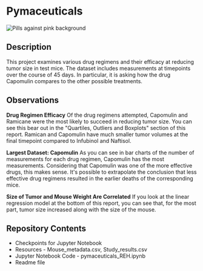 # Pymaceuticals
![Pills against pink background](https://github.com/ruthhinkle/matplotlib-challenge/blob/main/Images/pills.jpg)

## Description
This project examines various drug regimens and their efficacy at reducing tumor size in test mice. The dataset includes measurements at timepoints over the course of 45 days. In particular, it is asking how the drug Capomulin compares to the other possible treatments. 

## Observations

**Drug Regimen Efficacy**
Of the drug regimens attempted, Capomulin and Ramicane were the most likely to succeed in reducing tumor size. You can see this bear out in the "Quartiles, Outliers and Boxplots" section of this report. Ramican and Capomulin have much smaller tumor volumes at the final timepoint compared to Infubinol and Naftisol. 

**Largest Dataset: Capomulin**
As you can see in bar charts of the number of measurements for each drug regimen, Capomulin has the most measurements. Considering that Capomulin was one of the more effective drugs, this makes sense. It's possible to extrapolate the conclusion that less effective drug regimens resulted in the earlier deaths of the corresponding mice. 

**Size of Tumor and Mouse Weight Are Correlated**
If you look at the linear regression model at the bottom of this report, you can see that, for the most part, tumor size increased along with the size of the mouse. 

## Repository Contents
* Checkpoints for Jupyter Notebook
* Resources - Mouse_metadata.csv, Study_results.csv
* Jupyter Notebook Code - pymaceuticals_REH.ipynb
* Readme file